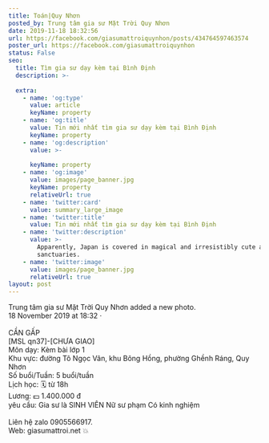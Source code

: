 ```yaml
---
title: Toán|Quy Nhơn
posted_by: Trung tâm gia sư Mặt Trời Quy Nhơn
date: 2019-11-18 18:32:56
url: https://facebook.com/giasumattroiquynhon/posts/434764597463574
poster_url: https://facebook.com/giasumattroiquynhon
status: False
seo:
  title: Tìm gia sư dạy kèm tại Bình Định
  description: >-
    
  extra:
    - name: 'og:type'
      value: article
      keyName: property
    - name: 'og:title'
      value: Tin mới nhất tìm gia sư dạy kèm tại Bình Định
      keyName: property
    - name: 'og:description'
      value: >-
        
      keyName: property
    - name: 'og:image'
      value: images/page_banner.jpg
      keyName: property
      relativeUrl: true
    - name: 'twitter:card'
      value: summary_large_image
    - name: 'twitter:title'
      value: Tin mới nhất tìm gia sư dạy kèm tại Bình Định
    - name: 'twitter:description'
      value: >-
        Apparently, Japan is covered in magical and irresistibly cute animal
        sanctuaries.
    - name: 'twitter:image'
      value: images/page_banner.jpg
      relativeUrl: true
layout: post
---
```

Trung tâm gia sư Mặt Trời Quy Nhơn added a new photo.<br>18 November 2019 at 18:32 ·<br><br>CẦN GẤP<br>[MSL qn37]-[CHƯA GIAO]<br>Môn dạy: Kèm bài lớp 1<br>Khu vực: đường Tô Ngọc Vân, khu Bông Hồng, phường Ghềnh Ráng, Quy Nhơn<br>Số buổi/Tuần: 5 buổi/tuần<br>Lịch học: 🗓 từ 18h<br>Lương: 💵 1.400.000 đ<br>yêu cầu: Gia sư là SINH VIÊN Nữ sư phạm Có kinh nghiệm<br><br>Liên hệ zalo 0905566917.<br>Web: giasumattroi.net 💥
